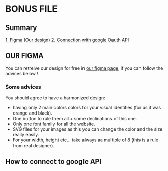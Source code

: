 # BONUS FILE

## Summary

[1. Figma (Our design)](https://www.figma.com/community/file/1232336481479291339)
[2. Connection with google Oauth API](#google)

## OUR FIGMA <a name="figma"></a>

You can retreive our design for free in [our figma page](https://www.figma.com/community/file/1232336481479291339), if you can follow the advices below ! 

### Some advices
You should agree to have a harmonized design: 
- having only 2 main colors colors for your visual identities (for us it was orange and black).
- One button to rule them all + some declinations of this one.
- Only one font family for all the website.
- SVG files for your images as this you can change the color and the size really easily.
- For your width, height etc... take always aa multiple of 8 (this is a rule from real designer).

## How to connect to google API <a name="google"></a>
